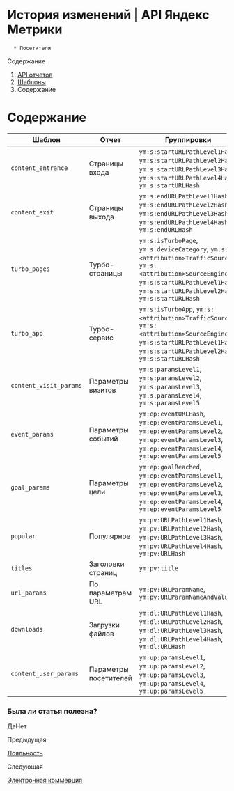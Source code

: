# История изменений | API Яндекс Метрики

      * Посетители
Содержание

  1. [API отчетов](../index.md)
  2. [Шаблоны](../presets.md)
  3. Содержание

# Содержание

**Шаблон** |  **Отчет** |  **Группировки** |  **Метрики**  
---|---|---|---  
`content_entrance` |  Страницы входа |  `ym:s:startURLPathLevel1Hash`, `ym:s:startURLPathLevel2Hash`, `ym:s:startURLPathLevel3Hash`, `ym:s:startURLPathLevel4Hash`, `ym:s:startURLHash` |  `ym:s:visits`, `ym:s:users`, `ym:s:bounceRate`, `ym:s:pageDepth`, `ym:s:avgVisitDurationSeconds`, `ym:s:favoriteGoalsReaches`, `ym:s:favoriteGoalsConverted<currency>Revenue`, `ym:s:favoriteGoalsUserConversionRate`  
`content_exit` |  Страницы выхода |  `ym:s:endURLPathLevel1Hash`, `ym:s:endURLPathLevel2Hash`, `ym:s:endURLPathLevel3Hash`, `ym:s:endURLPathLevel4Hash`, `ym:s:endURLHash` |  `ym:s:visits`, `ym:s:users`, `ym:s:bounceRate`, `ym:s:pageDepth`, `ym:s:avgVisitDurationSeconds`, `ym:s:favoriteGoalsReaches`, `ym:s:favoriteGoalsConverted<currency>Revenue`, `ym:s:favoriteGoalsUserConversionRate`  
`turbo_pages` |  Турбо-страницы |  `ym:s:isTurboPage`, `ym:s:deviceCategory`, `ym:s:<attribution>TrafficSource`, `ym:s:<attribution>SourceEngine`, `ym:s:startURLPathLevel1Hash`, `ym:s:startURLPathLevel2Hash`, `ym:s:startURLHash` |  `ym:s:visits`, `ym:s:users`, `ym:s:bounceRate`, `ym:s:pageDepth`, `ym:s:avgVisitDurationSeconds`, `ym:s:favoriteGoalsReaches`, `ym:s:favoriteGoalsConverted<currency>Revenue`, `ym:s:favoriteGoalsUserConversionRate`  
`turbo_app` |  Турбо-сервис |  `ym:s:isTurboApp`, `ym:s:<attribution>TrafficSource`, `ym:s:<attribution>SourceEngine`, `ym:s:startURLPathLevel1Hash`, `ym:s:startURLPathLevel2Hash`, `ym:s:startURLHash` |  `ym:s:visits`, `ym:s:users`, `ym:s:bounceRate`, `ym:s:pageDepth`, `ym:s:avgVisitDurationSeconds`  
`content_visit_params` |  Параметры визитов |  `ym:s:paramsLevel1`, `ym:s:paramsLevel2`, `ym:s:paramsLevel3`, `ym:s:paramsLevel4`, `ym:s:paramsLevel5` |  `ym:s:visits`, `ym:s:users`, `ym:s:sumParams`, `ym:s:avgParams`, `ym:s:paramsNumber`, `ym:s:bounceRate`, `ym:s:pageDepth`, `ym:s:avgVisitDurationSeconds`  
`event_params` |  Параметры событий |  `ym:ep:eventURLHash`, `ym:ep:eventParamsLevel1`, `ym:ep:eventParamsLevel2`, `ym:ep:eventParamsLevel3`, `ym:ep:eventParamsLevel4`, `ym:ep:eventParamsLevel5` |  `ym:ep:eventsNumber`, `ym:ep:users`  
`goal_params` |  Параметры цели |  `ym:ep:goalReached`, `ym:ep:eventParamsLevel1`, `ym:ep:eventParamsLevel2`, `ym:ep:eventParamsLevel3`, `ym:ep:eventParamsLevel4`, `ym:ep:eventParamsLevel5` |  `ym:ep:eventsNumber`, `ym:ep:users`  
`popular` |  Популярное |  `ym:pv:URLPathLevel1Hash`, `ym:pv:URLPathLevel2Hash`, `ym:pv:URLPathLevel3Hash`, `ym:pv:URLPathLevel4Hash`, `ym:pv:URLHash` |  `ym:pv:pageviews`, `ym:pv:users`  
`titles` |  Заголовки страниц |  `ym:pv:title` |  `ym:pv:pageviews`, `ym:pv:users`  
`url_params` |  По параметрам URL |  `ym:pv:URLParamName`, `ym:pv:URLParamNameAndValue` |  `ym:pv:pageviews`, `ym:pv:users`  
`downloads` |  Загрузки файлов |  `ym:dl:URLPathLevel1Hash`, `ym:dl:URLPathLevel2Hash`, `ym:dl:URLPathLevel3Hash`, `ym:dl:URLPathLevel4Hash`, `ym:dl:URLHash` |  `ym:dl:downloads`, `ym:dl:users`  
`content_user_params` |  Параметры посетителей |  `ym:up:paramsLevel1`, `ym:up:paramsLevel2`, `ym:up:paramsLevel3`, `ym:up:paramsLevel4`, `ym:up:paramsLevel5` |  `ym:up:users`  
  
### Была ли статья полезна?

ДаНет

Предыдущая

[Лояльность](visitors/preset_loyalty.md)

Следующая

[Электронная коммерция](preset_ecommerce.md)